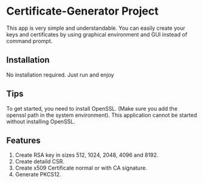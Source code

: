 # Certificate-Generator Project

This app is very simple and understandable.
You can easily create your keys and certificates by using graphical environment and GUI instead of command prompt.

## Installation

No installation required. Just run and enjoy

## Tips

To get started, you need to install OpenSSL. (Make sure you add the openssl path in the system environment). 
This application cannot be started without installing OpenSSL.

## Features
1. Create RSA key in sizes 512, 1024, 2048, 4096 and 8192.
2. Create detaild CSR.
3. Create x509 Certificate normal or with CA signature.
4. Generate PKCS12.
